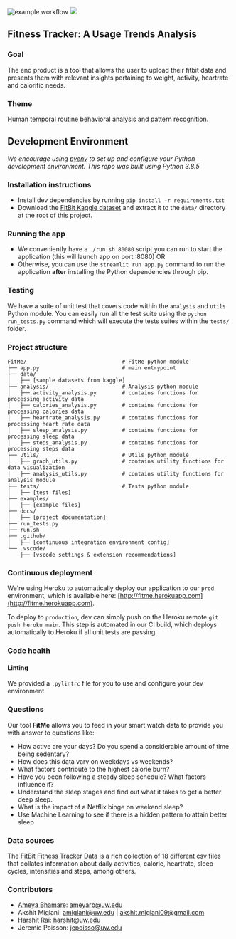 ![example workflow](https://github.com/ameyabhamare/FitMe/actions/workflows/build_test.yml/badge.svg)
<img src="https://coveralls.io/repos/github/ameyabhamare/FitMe/badge.svg?branch=main&kill_cache=1" />


## Fitness Tracker: A Usage Trends Analysis

### Goal
The end product is a tool that allows the user to upload their fitbit data and presents them with relevant insights pertaining to weight, activity, heartrate and calorific needs.

### Theme 
Human temporal routine behavioral analysis and pattern recognition.

## Development Environment
*We encourage using [pyenv](https://github.com/pyenv/pyenv) to set up and configure your Python development environment.*
*This repo was built using Python 3.8.5*

### Installation instructions
- Install dev dependencies by running `pip install -r requirements.txt`
- Download the [FitBit Kaggle dataset](https://www.kaggle.com/datasets/arashnic/fitbit) and extract it to the `data/` directory at the root of this project.

### Running the app
- We conveniently have a `./run.sh 80080` script you can run to start the application (this will launch app on port :8080)
OR
- Otherwise, you can use the `streamlit run app.py` command to run the application **after** installing the Python dependencies through pip.

### Testing
We have a suite of unit test that covers code within the `analysis` and `utils` Python module. You can easily run all the test suite using the `python run_tests.py` command which will execute the tests suites within the `tests/` folder. 

### Project structure
```
FitMe/                              # FitMe python module
├── app.py                          # main entrypoint
├── data/
│   ├── [sample datasets from kaggle]
├── analysis/                       # Analysis python module
│   ├── activity_analysis.py        # contains functions for processing activity data
│   ├── calories_analysis.py        # contains functions for processing calories data
│   ├── heartrate_analysis.py       # contains functions for processing heart rate data
│   ├── sleep_analysis.py           # contains functions for processing sleep data
│   ├── steps_analysis.py           # contains functions for processing steps data
├── utils/                          # Utils python module
│   ├── graph_utils.py              # contains utility functions for data visualization
│   ├── analysis_utils.py           # contains utility functions for analysis module
├── tests/                          # Tests python module
│   ├── [test files]
├── examples/
│   ├── [example files]
├── docs/
│   ├── [project documentation]
├── run_tests.py
├── run.sh
├── .github/
│   ├── [continuous integration environment config]
└── .vscode/
    ├── [vscode settings & extension recommendations]
```

### Continuous deployment
We're using Heroku to automatically deploy our application to our `prod` environment, which is available here: [http://fitme.herokuapp.com](http://fitme.herokuapp.com).

To deploy to `production`, dev can simply push on the Heroku remote `git push heroku main`. This step is automated in our CI build, which deploys automatically to Heroku if all unit tests are passing.

### Code health
#### Linting
We provided a `.pylintrc` file for you to use and configure your dev environment. 

### Questions
Our tool **FitMe** allows you to feed in your smart watch data to provide you with answer to questions like:
* How active are your days? Do you spend a considerable amount of time being sedentary?
* How does this data vary on weekdays vs weekends?
* What factors contribute to the highest calorie burn?
* Have you been following a steady sleep schedule? What factors influence it?
* Understand the sleep stages and find out what it takes to get a better deep sleep.
* What is the impact of a Netflix binge on weekend sleep?
* Use Machine Learning to see if there is a hidden pattern to attain better sleep

### Data sources
The [FitBit Fitness Tracker Data](https://www.kaggle.com/datasets/arashnic/fitbit) is a rich collection of 18 different csv files that collates information about daily activities, calorie, heartrate, sleep cycles, intensities and steps, among others.

### Contributors
* [Ameya Bhamare](https://github.com/ameyabhamare): ameyarb@uw.edu
* Akshit Miglani: amiglani@uw.edu | akshit.miglani09@gmail.com
* Harshit Rai: harshit@uw.edu
* Jeremie Poisson: jepoisso@uw.edu
